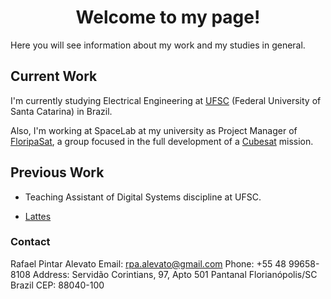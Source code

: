 # <center>Welcome to my page!</center>

Here you will see information about my work and my studies in general.

## Current Work

I'm currently studying Electrical Engineering at [UFSC](http://ufsc.br/) (Federal University of Santa Catarina) in Brazil.

Also, I'm working at SpaceLab at my university as Project Manager of [FloripaSat](http://floripasat.ufsc.br/), a group focused in the full development of a [Cubesat](https://en.wikipedia.org/wiki/CubeSat) mission.

## Previous Work

- Teaching Assistant of Digital Systems discipline at UFSC.

- [Lattes](http://lattes.cnpq.br/3301716740983981)

### Contact

Rafael Pintar Alevato
Email: rpa.alevato@gmail.com
Phone: +55 48 99658-8108
Address:
Servidão Corintians, 97, Apto 501
Pantanal
Florianópolis/SC
Brazil
CEP: 88040-100
